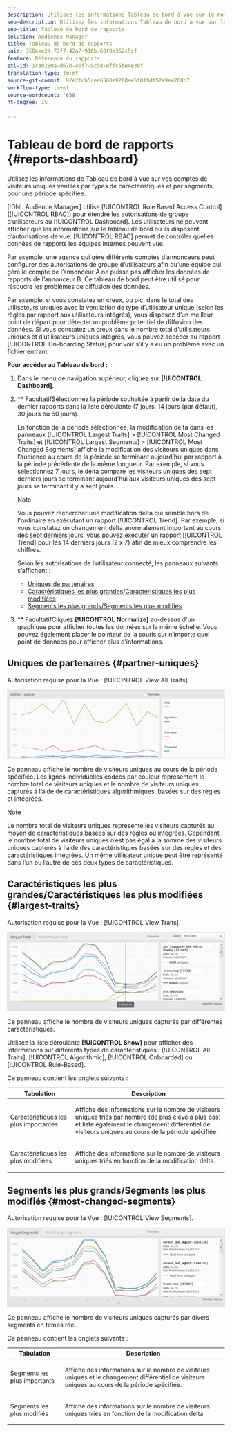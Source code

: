 ```yaml
---
description: Utilisez les informations Tableau de bord à vue sur le nombre de visiteurs uniques de vos partenaires ventilés par type de caractéristiques et par segments pendant une période spécifiée.
seo-description: Utilisez les informations Tableau de bord à vue sur le nombre de visiteurs uniques de vos partenaires ventilés par type de caractéristiques et par segments pendant une période spécifiée.
seo-title: Tableau de bord de rapports
solution: Audience Manager
title: Tableau de bord de rapports
uuid: 350eee2d-72f7-42a7-916b-60f9a362c5cf
feature: Référence du rapports
exl-id: 1ca0280a-d67b-46f7-9c58-effc5be4e38f
translation-type: tm+mt
source-git-commit: 92e2fcb5cea6560e9288ee5f819df52e9e4768b7
workflow-type: tm+mt
source-wordcount: '659'
ht-degree: 1%

---
```


# Tableau de bord de rapports {#reports-dashboard}

Utilisez les informations de Tableau de bord à vue sur vos comptes de visiteurs uniques ventilés par types de caractéristiques et par segments, pour une période spécifiée.

<!-- 

c_dashboard.xml

 -->

[!DNL Audience Manager] utilise  [!UICONTROL Role Based Access Control] ([!UICONTROL RBAC]) pour étendre les autorisations de groupe d’utilisateurs au  [!UICONTROL Dashboard]. Les utilisateurs ne peuvent afficher que les informations sur le tableau de bord où ils disposent d’autorisations de vue. [!UICONTROL RBAC] permet de contrôler quelles données de rapports les équipes internes peuvent vue.

Par exemple, une agence qui gère différents comptes d’annonceurs peut configurer des autorisations de groupe d’utilisateurs afin qu’une équipe qui gère le compte de l’annonceur A ne puisse pas afficher les données de rapports de l’annonceur B. Ce tableau de bord peut être utilisé pour résoudre les problèmes de diffusion des données.

Par exemple, si vous constatez un creux, ou pic, dans le total des utilisateurs uniques avec la ventilation de type d’utilisateur unique (selon les règles par rapport aux utilisateurs intégrés), vous disposez d’un meilleur point de départ pour détecter un problème potentiel de diffusion des données. Si vous constatez un creux dans le nombre total d’utilisateurs uniques et d’utilisateurs uniques intégrés, vous pouvez accéder au rapport [!UICONTROL On-boarding Status] pour voir s’il y a eu un problème avec un fichier entrant.

**Pour accéder au Tableau de bord :**

1. Dans le menu de navigation supérieur, cliquez sur **[!UICONTROL Dashboard]**.
2. ** FacultatifSélectionnez la période souhaitée à partir de la date du dernier rapports dans la liste déroulante (7 jours, 14 jours (par défaut), 30 jours ou 60 jours).

   En fonction de la période sélectionnée, la modification delta dans les panneaux [!UICONTROL Largest Traits] > [!UICONTROL Most Changed Traits] et [!UICONTROL Largest Segments] > [!UICONTROL Most Changed Segments] affiche la modification des visiteurs uniques dans l’audience au cours de la période se terminant aujourd’hui par rapport à la période précédente de la même longueur. Par exemple, si vous sélectionnez 7 jours, le delta compare les visiteurs uniques des sept derniers jours se terminant aujourd’hui aux visiteurs uniques des sept jours se terminant il y a sept jours.

   >[!NOTE]
   >
   >Vous pouvez rechercher une modification delta qui semble hors de l&#39;ordinaire en exécutant un rapport [!UICONTROL Trend]. Par exemple, si vous constatez un changement delta anormalement important au cours des sept derniers jours, vous pouvez exécuter un rapport [!UICONTROL Trend] pour les 14 derniers jours (2 x 7) afin de mieux comprendre les chiffres.

   Selon les autorisations de l’utilisateur connecté, les panneaux suivants s’affichent :

   * [Uniques de partenaires](../reporting/reports-dashboard.md#partner-uniques)
   * [Caractéristiques les plus grandes/Caractéristiques les plus modifiées](../reporting/reports-dashboard.md#largest-traits)
   * [Segments les plus grands/Segments les plus modifiés](../reporting/reports-dashboard.md#most-changed-segments)

3. ** FacultatifCliquez  **[!UICONTROL Normalize]** au-dessus d&#39;un graphique pour afficher toutes les données sur la même échelle. Vous pouvez également placer le pointeur de la souris sur n’importe quel point de données pour afficher plus d’informations.

## Uniques de partenaires {#partner-uniques}

Autorisation requise pour la Vue : [!UICONTROL View All Traits].

![](assets/partner_uniques.png)

Ce panneau affiche le nombre de visiteurs uniques au cours de la période spécifiée. Les lignes individuelles codées par couleur représentent le nombre total de visiteurs uniques et le nombre de visiteurs uniques capturés à l’aide de caractéristiques algorithmiques, basées sur des règles et intégrées.

>[!NOTE]
>
>Le nombre total de visiteurs uniques représente les visiteurs capturés au moyen de caractéristiques basées sur des règles ou intégrées. Cependant, le nombre total de visiteurs uniques n’est pas égal à la somme des visiteurs uniques capturés à l’aide des caractéristiques basées sur des règles et des caractéristiques intégrées. Un même utilisateur unique peut être représenté dans l’un ou l’autre de ces deux types de caractéristiques.

## Caractéristiques les plus grandes/Caractéristiques les plus modifiées {#largest-traits}

Autorisation requise pour la Vue : [!UICONTROL View Traits].

![](assets/largest_traits.png)

Ce panneau affiche le nombre de visiteurs uniques capturés par différentes caractéristiques.

Utilisez la liste déroulante **[!UICONTROL Show]** pour afficher des informations sur différents types de caractéristiques : [!UICONTROL All Traits], [!UICONTROL Algorithmic], [!UICONTROL Onboarded] ou [!UICONTROL Rule-Based].

Ce panneau contient les onglets suivants :

<table id="table_DA48BDEB4E0143BEA4EB85AC26FF6AE3"> 
 <thead> 
  <tr> 
   <th colname="col1" class="entry"> Tabulation </th> 
   <th colname="col2" class="entry"> Description </th> 
  </tr> 
 </thead>
 <tbody> 
  <tr> 
   <td colname="col1"> <p><span class="wintitle"> Caractéristiques les plus importantes</span> </p> </td> 
   <td colname="col2"> <p>Affiche des informations sur le nombre de visiteurs uniques triés par nombre (de plus élevé à plus bas) et liste également le changement différentiel de visiteurs uniques au cours de la période spécifiée. </p> </td> 
  </tr> 
  <tr> 
   <td colname="col1"> <p><span class="wintitle"> Caractéristiques les plus modifiées</span> </p> </td> 
   <td colname="col2"> <p>Affiche des informations sur le nombre de visiteurs uniques triés en fonction de la modification delta. </p> </td> 
  </tr> 
 </tbody> 
</table>

## Segments les plus grands/Segments les plus modifiés {#most-changed-segments}

Autorisation requise pour la Vue : [!UICONTROL View Segments].

![](assets/largest_segments.png)

Ce panneau affiche le nombre de visiteurs uniques capturés par divers segments en temps réel.

Ce panneau contient les onglets suivants :

<table id="table_8E22E0579FA74C5A86CC40B40B2548BE"> 
 <thead> 
  <tr> 
   <th colname="col1" class="entry"> Tabulation </th> 
   <th colname="col2" class="entry"> Description </th> 
  </tr> 
 </thead>
 <tbody> 
  <tr> 
   <td colname="col1"> <p><span class="wintitle"> Segments les plus importants</span> </p> </td> 
   <td colname="col2"> <p>Affiche des informations sur le nombre de visiteurs uniques et le changement différentiel de visiteurs uniques au cours de la période spécifiée. </p> </td> 
  </tr> 
  <tr> 
   <td colname="col1"> <p><span class="wintitle"> Segments les plus modifiés</span> </p> </td> 
   <td colname="col2"> <p>Affiche des informations sur le nombre de visiteurs uniques triés en fonction de la modification delta. </p> </td> 
  </tr> 
 </tbody> 
</table>
